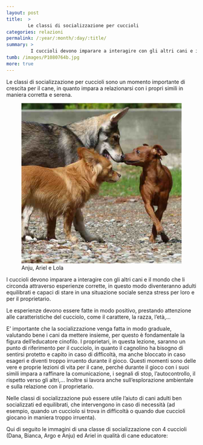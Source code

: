 ```yaml
---
layout: post
title:  >
        Le classi di socializzazione per cuccioli
categories: relazioni
permalink: /:year/:month/:day/:title/
summary: >
         I cuccioli devono imparare a interagire con gli altri cani e il mondo che li circonda attraverso esperienze corrette, in questo modo diventeranno adulti equilibrati e capaci di stare in una situazione sociale senza stress per loro e per il proprietario.
tumb: /images/P1080764b.jpg
more: true
---
```


Le classi di socializzazione per cuccioli sono un momento importante di crescita per il cane, in quanto impara a relazionarsi con i propri simili in maniera corretta e serena.

<figure>
  <img class="filtered" src="/images/P1080764b.jpg">
  <figcaption>
    Anju, Ariel e Lola
  </figcaption>
</figure>

I cuccioli devono imparare a interagire con gli altri cani e il mondo che li circonda attraverso esperienze corrette, in questo modo diventeranno adulti equilibrati e capaci di stare in una situazione sociale senza stress per loro e per il proprietario.

Le esperienze devono essere fatte in modo positivo, prestando attenzione alle caratteristiche del cucciolo, come il carattere, la razza, l’età,…

E’ importante che la socializzazione venga fatta in modo graduale, valutando bene i cani da mettere insieme, per questo è fondamentale la figura dell’educatore cinofilo. I proprietari, in questa lezione, saranno un punto di riferimento per il cucciolo, in quanto il cagnolino ha bisogno di sentirsi protetto e capito in caso di difficoltà, ma anche bloccato in caso esageri e diventi troppo irruento durante il gioco. Questi momenti sono delle vere e proprie lezioni di vita per il cane, perché durante il gioco con i suoi simili impara a raffinare la comunicazione, i segnali di stop, l’autocontrollo, il rispetto verso gli altri,… Inoltre si lavora anche sull’esplorazione ambientale e sulla relazione con il proprietario.

Nelle classi di socializzazione può essere utile l’aiuto di cani adulti ben socializzati ed equilibrati, che intervengono in caso di necessità (ad esempio, quando un cucciolo si trova in difficoltà o quando due cuccioli giocano in maniera troppo irruenta).

Qui di seguito le immagini di una classe di socializzazione con 4 cuccioli (Dana, Bianca, Argo e Anju) ed Ariel in qualità di cane educatore:
